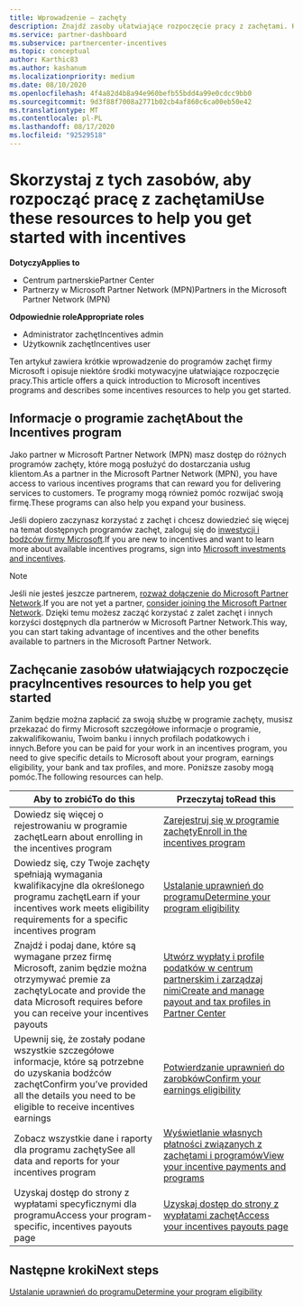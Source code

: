 ```yaml
---
title: Wprowadzenie — zachęty
description: Znajdź zasoby ułatwiające rozpoczęcie pracy z zachętami. Kroki obejmują potwierdzenie spełnienia wymagań dotyczących uprawnień oraz przesłanie informacji o banku, podatku i wypłatach.
ms.service: partner-dashboard
ms.subservice: partnercenter-incentives
ms.topic: conceptual
author: Karthic83
ms.author: kashanum
ms.localizationpriority: medium
ms.date: 08/10/2020
ms.openlocfilehash: 4f4a82d4b8a94e960befb55bdd4a99e0cdcc9bb0
ms.sourcegitcommit: 9d3f88f7008a2771b02cb4af860c6ca00eb50e42
ms.translationtype: MT
ms.contentlocale: pl-PL
ms.lasthandoff: 08/17/2020
ms.locfileid: "92529518"
---
```

# <a name="use-these-resources-to-help-you-get-started-with-incentives"></a><span data-ttu-id="7d4cd-104">Skorzystaj z tych zasobów, aby rozpocząć pracę z zachętami</span><span class="sxs-lookup"><span data-stu-id="7d4cd-104">Use these resources to help you get started with incentives</span></span>

<span data-ttu-id="7d4cd-105">**Dotyczy**</span><span class="sxs-lookup"><span data-stu-id="7d4cd-105">**Applies to**</span></span>

- <span data-ttu-id="7d4cd-106">Centrum partnerskie</span><span class="sxs-lookup"><span data-stu-id="7d4cd-106">Partner Center</span></span>
- <span data-ttu-id="7d4cd-107">Partnerzy w Microsoft Partner Network (MPN)</span><span class="sxs-lookup"><span data-stu-id="7d4cd-107">Partners in the Microsoft Partner Network (MPN)</span></span>

<span data-ttu-id="7d4cd-108">**Odpowiednie role**</span><span class="sxs-lookup"><span data-stu-id="7d4cd-108">**Appropriate roles**</span></span>

- <span data-ttu-id="7d4cd-109">Administrator zachęt</span><span class="sxs-lookup"><span data-stu-id="7d4cd-109">Incentives admin</span></span>
- <span data-ttu-id="7d4cd-110">Użytkownik zachęt</span><span class="sxs-lookup"><span data-stu-id="7d4cd-110">Incentives user</span></span>

<span data-ttu-id="7d4cd-111">Ten artykuł zawiera krótkie wprowadzenie do programów zachęt firmy Microsoft i opisuje niektóre środki motywacyjne ułatwiające rozpoczęcie pracy.</span><span class="sxs-lookup"><span data-stu-id="7d4cd-111">This article offers a quick introduction to Microsoft incentives programs and describes some incentives resources to help you get started.</span></span>

## <a name="about-the-incentives-program"></a><span data-ttu-id="7d4cd-112">Informacje o programie zachęt</span><span class="sxs-lookup"><span data-stu-id="7d4cd-112">About the Incentives program</span></span>

<span data-ttu-id="7d4cd-113">Jako partner w Microsoft Partner Network (MPN) masz dostęp do różnych programów zachęty, które mogą posłużyć do dostarczania usług klientom.</span><span class="sxs-lookup"><span data-stu-id="7d4cd-113">As a partner in the Microsoft Partner Network (MPN), you have access to various incentives programs that can reward you for delivering services to customers.</span></span> <span data-ttu-id="7d4cd-114">Te programy mogą również pomóc rozwijać swoją firmę.</span><span class="sxs-lookup"><span data-stu-id="7d4cd-114">These programs can also help you expand your business.</span></span>

<span data-ttu-id="7d4cd-115">Jeśli dopiero zaczynasz korzystać z zachęt i chcesz dowiedzieć się więcej na temat dostępnych programów zachęt, zaloguj się do [inwestycji i bodźców firmy Microsoft](https://partner.microsoft.com/membership/partner-incentives).</span><span class="sxs-lookup"><span data-stu-id="7d4cd-115">If you are new to incentives and want to learn more about available incentives programs, sign into [Microsoft investments and incentives](https://partner.microsoft.com/membership/partner-incentives).</span></span>

> [!NOTE]
> <span data-ttu-id="7d4cd-116">Jeśli nie jesteś jeszcze partnerem, [rozważ dołączenie do Microsoft Partner Network](https://partner.microsoft.com/membership).</span><span class="sxs-lookup"><span data-stu-id="7d4cd-116">If you are not yet a partner, [consider joining the Microsoft Partner Network](https://partner.microsoft.com/membership).</span></span> <span data-ttu-id="7d4cd-117">Dzięki temu możesz zacząć korzystać z zalet zachęt i innych korzyści dostępnych dla partnerów w Microsoft Partner Network.</span><span class="sxs-lookup"><span data-stu-id="7d4cd-117">This way, you can start taking advantage of incentives and the other benefits available to partners in the Microsoft Partner Network.</span></span>  

## <a name="incentives-resources-to-help-you-get-started"></a><span data-ttu-id="7d4cd-118">Zachęcanie zasobów ułatwiających rozpoczęcie pracy</span><span class="sxs-lookup"><span data-stu-id="7d4cd-118">Incentives resources to help you get started</span></span>

<span data-ttu-id="7d4cd-119">Zanim będzie można zapłacić za swoją służbę w programie zachęty, musisz przekazać do firmy Microsoft szczegółowe informacje o programie, zakwalifikowaniu, Twoim banku i innych profilach podatkowych i innych.</span><span class="sxs-lookup"><span data-stu-id="7d4cd-119">Before you can be paid for your work in an incentives program, you need to give specific details to Microsoft about your program, earnings eligibility, your bank and tax profiles, and more.</span></span> <span data-ttu-id="7d4cd-120">Poniższe zasoby mogą pomóc.</span><span class="sxs-lookup"><span data-stu-id="7d4cd-120">The following resources can help.</span></span>

|  <span data-ttu-id="7d4cd-121">**Aby to zrobić**</span><span class="sxs-lookup"><span data-stu-id="7d4cd-121">**To do this**</span></span>  |  <span data-ttu-id="7d4cd-122">**Przeczytaj to**</span><span class="sxs-lookup"><span data-stu-id="7d4cd-122">**Read this**</span></span>  |
|--------------|-----------|
| <span data-ttu-id="7d4cd-123">Dowiedz się więcej o rejestrowaniu w programie zachęt</span><span class="sxs-lookup"><span data-stu-id="7d4cd-123">Learn about enrolling in the incentives program</span></span> | [<span data-ttu-id="7d4cd-124">Zarejestruj się w programie zachęty</span><span class="sxs-lookup"><span data-stu-id="7d4cd-124">Enroll in the incentives program</span></span>](incentives-enroll.md)  |
| <span data-ttu-id="7d4cd-125">Dowiedz się, czy Twoje zachęty spełniają wymagania kwalifikacyjne dla określonego programu zachęt</span><span class="sxs-lookup"><span data-stu-id="7d4cd-125">Learn if your incentives work meets eligibility requirements for a specific incentives program</span></span> | [<span data-ttu-id="7d4cd-126">Ustalanie uprawnień do programu</span><span class="sxs-lookup"><span data-stu-id="7d4cd-126">Determine your program eligibility</span></span>](incentives-determined-your-program-eligibility.md)  |
| <span data-ttu-id="7d4cd-127">Znajdź i podaj dane, które są wymagane przez firmę Microsoft, zanim będzie można otrzymywać premie za zachęty</span><span class="sxs-lookup"><span data-stu-id="7d4cd-127">Locate and provide the data Microsoft requires before you can receive your incentives payouts</span></span> | [<span data-ttu-id="7d4cd-128">Utwórz wypłaty i profile podatków w centrum partnerskim i zarządzaj nimi</span><span class="sxs-lookup"><span data-stu-id="7d4cd-128">Create and manage payout and tax profiles in Partner Center</span></span>](incentives-create-and-manage-your-payout-and-tax-profiles.md)  |
| <span data-ttu-id="7d4cd-129">Upewnij się, że zostały podane wszystkie szczegółowe informacje, które są potrzebne do uzyskania bodźców zachęt</span><span class="sxs-lookup"><span data-stu-id="7d4cd-129">Confirm you’ve provided all the details you need to be eligible to receive incentives earnings</span></span> | [<span data-ttu-id="7d4cd-130">Potwierdzanie uprawnień do zarobków</span><span class="sxs-lookup"><span data-stu-id="7d4cd-130">Confirm your earnings eligibility</span></span>](incentives-confirm-your-earnings-eligibility.md)  |
| <span data-ttu-id="7d4cd-131">Zobacz wszystkie dane i raporty dla programu zachęty</span><span class="sxs-lookup"><span data-stu-id="7d4cd-131">See all data and reports for your incentives program</span></span> | [<span data-ttu-id="7d4cd-132">Wyświetlanie własnych płatności związanych z zachętami i programów</span><span class="sxs-lookup"><span data-stu-id="7d4cd-132">View your incentive payments and programs</span></span>](understand-incentive-payouts.md)  |
| <span data-ttu-id="7d4cd-133">Uzyskaj dostęp do strony z wypłatami specyficznymi dla programu</span><span class="sxs-lookup"><span data-stu-id="7d4cd-133">Access your program-specific, incentives payouts page</span></span> | [<span data-ttu-id="7d4cd-134">Uzyskaj dostęp do strony z wypłatami zachęt</span><span class="sxs-lookup"><span data-stu-id="7d4cd-134">Access your incentives payouts page</span></span>](incentives-unified-user-guide.md)  |

## <a name="next-steps"></a><span data-ttu-id="7d4cd-135">Następne kroki</span><span class="sxs-lookup"><span data-stu-id="7d4cd-135">Next steps</span></span>

[<span data-ttu-id="7d4cd-136">Ustalanie uprawnień do programu</span><span class="sxs-lookup"><span data-stu-id="7d4cd-136">Determine your program eligibility</span></span>](incentives-determined-your-program-eligibility.md)